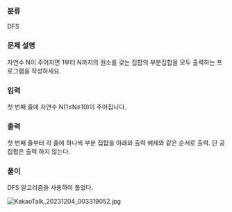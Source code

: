### 분류

DFS

### 문제 설명

<p>
자연수 N이 주어지면 1부터 N까지의 원소를 갖는 집합의 부분집합을 모두 출력하는 프로그램을 작성하세요.
</p>


### 입력

 <p>첫 번째 줄에 자연수 N(1≤N≤10)이 주어집니다.</p>

### 출력

 <p>첫 번째 줄부터 각 줄에 하나씩 부분 집합을 아래와 출력 예제와 같은 순서로 출력. 단 공집합은 출력 하지 않는다.</p>

### 풀이 

<p>
DFS 알고리즘을 사용하여 풀었다.

![KakaoTalk_20231204_003319052.jpg](https://prod-files-secure.s3.us-west-2.amazonaws.com/f588df76-b460-41f2-b5ce-32ee2b9359a2/f9422273-3793-4993-a64c-dca75b48348a/KakaoTalk_20231204_003319052.jpg)
</p>
